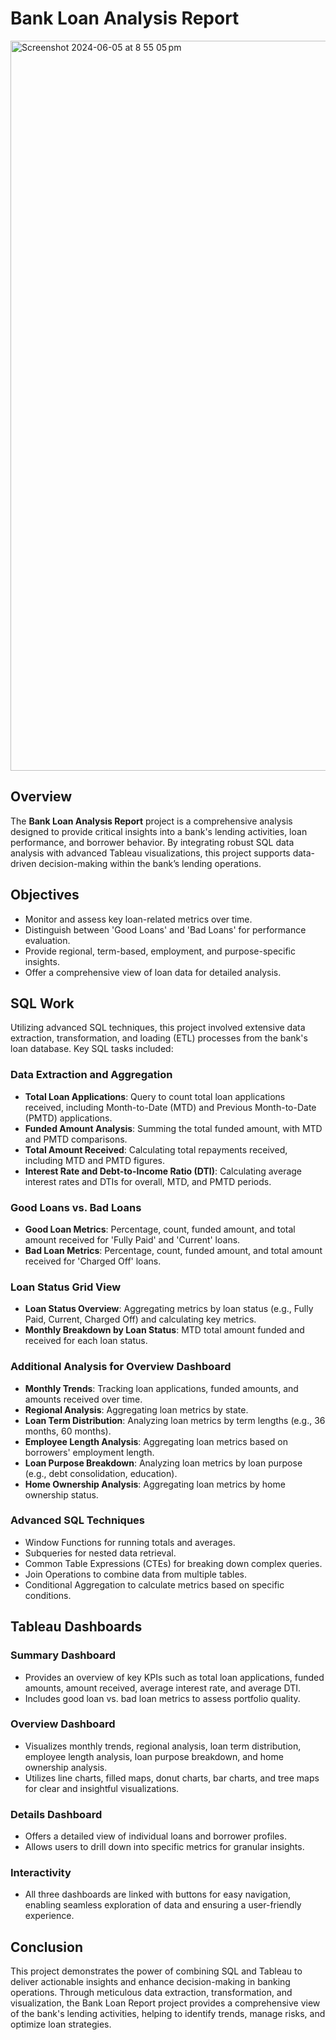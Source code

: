 # Bank Loan Analysis Report
<img width="1168" alt="Screenshot 2024-06-05 at 8 55 05 pm" src="https://github.com/MuhammadAhsanBughio/Bank-Loan-Analysis/assets/139073097/be13fea5-6fce-46a3-96cd-a4c929057c87">

## Overview
The **Bank Loan Analysis Report** project is a comprehensive analysis designed to provide critical insights into a bank's lending activities, loan performance, and borrower behavior. By integrating robust SQL data analysis with advanced Tableau visualizations, this project supports data-driven decision-making within the bank’s lending operations.

## Objectives
- Monitor and assess key loan-related metrics over time.
- Distinguish between 'Good Loans' and 'Bad Loans' for performance evaluation.
- Provide regional, term-based, employment, and purpose-specific insights.
- Offer a comprehensive view of loan data for detailed analysis.

## SQL Work
Utilizing advanced SQL techniques, this project involved extensive data extraction, transformation, and loading (ETL) processes from the bank's loan database. Key SQL tasks included:

### Data Extraction and Aggregation
- **Total Loan Applications**: Query to count total loan applications received, including Month-to-Date (MTD) and Previous Month-to-Date (PMTD) applications.
- **Funded Amount Analysis**: Summing the total funded amount, with MTD and PMTD comparisons.
- **Total Amount Received**: Calculating total repayments received, including MTD and PMTD figures.
- **Interest Rate and Debt-to-Income Ratio (DTI)**: Calculating average interest rates and DTIs for overall, MTD, and PMTD periods.

### Good Loans vs. Bad Loans
- **Good Loan Metrics**: Percentage, count, funded amount, and total amount received for 'Fully Paid' and 'Current' loans.
- **Bad Loan Metrics**: Percentage, count, funded amount, and total amount received for 'Charged Off' loans.

### Loan Status Grid View
- **Loan Status Overview**: Aggregating metrics by loan status (e.g., Fully Paid, Current, Charged Off) and calculating key metrics.
- **Monthly Breakdown by Loan Status**: MTD total amount funded and received for each loan status.

### Additional Analysis for Overview Dashboard
- **Monthly Trends**: Tracking loan applications, funded amounts, and amounts received over time.
- **Regional Analysis**: Aggregating loan metrics by state.
- **Loan Term Distribution**: Analyzing loan metrics by term lengths (e.g., 36 months, 60 months).
- **Employee Length Analysis**: Aggregating loan metrics based on borrowers' employment length.
- **Loan Purpose Breakdown**: Analyzing loan metrics by loan purpose (e.g., debt consolidation, education).
- **Home Ownership Analysis**: Aggregating loan metrics by home ownership status.

### Advanced SQL Techniques
- Window Functions for running totals and averages.
- Subqueries for nested data retrieval.
- Common Table Expressions (CTEs) for breaking down complex queries.
- Join Operations to combine data from multiple tables.
- Conditional Aggregation to calculate metrics based on specific conditions.

## Tableau Dashboards
### Summary Dashboard
- Provides an overview of key KPIs such as total loan applications, funded amounts, amount received, average interest rate, and average DTI.
- Includes good loan vs. bad loan metrics to assess portfolio quality.

### Overview Dashboard
- Visualizes monthly trends, regional analysis, loan term distribution, employee length analysis, loan purpose breakdown, and home ownership analysis.
- Utilizes line charts, filled maps, donut charts, bar charts, and tree maps for clear and insightful visualizations.

### Details Dashboard
- Offers a detailed view of individual loans and borrower profiles.
- Allows users to drill down into specific metrics for granular insights.

### Interactivity
- All three dashboards are linked with buttons for easy navigation, enabling seamless exploration of data and ensuring a user-friendly experience.

## Conclusion
This project demonstrates the power of combining SQL and Tableau to deliver actionable insights and enhance decision-making in banking operations. Through meticulous data extraction, transformation, and visualization, the Bank Loan Report project provides a comprehensive view of the bank's lending activities, helping to identify trends, manage risks, and optimize loan strategies.
